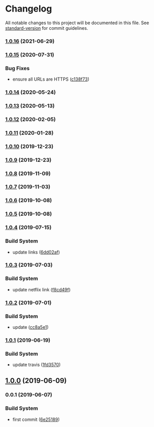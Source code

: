 # Changelog

All notable changes to this project will be documented in this file. See [standard-version](https://github.com/conventional-changelog/standard-version) for commit guidelines.

### [1.0.16](https://github.com/microlinkhq/demo-links/compare/v1.0.15...v1.0.16) (2021-06-29)

### [1.0.15](https://github.com/microlinkhq/demo-links/compare/v1.0.14...v1.0.15) (2020-07-31)


### Bug Fixes

* ensure all URLs are HTTPS ([c138f73](https://github.com/microlinkhq/demo-links/commit/c138f737f20d8aa72bd07d89efa8dd2c959c1d7d))

### [1.0.14](https://github.com/microlinkhq/demo-links/compare/v1.0.13...v1.0.14) (2020-05-24)

### [1.0.13](https://github.com/microlinkhq/demo-links/compare/v1.0.12...v1.0.13) (2020-05-13)

### [1.0.12](https://github.com/microlinkhq/demo-links/compare/v1.0.11...v1.0.12) (2020-02-05)

### [1.0.11](https://github.com/microlinkhq/demo-links/compare/v1.0.10...v1.0.11) (2020-01-28)

### [1.0.10](https://github.com/microlinkhq/demo-links/compare/v1.0.9...v1.0.10) (2019-12-23)

### [1.0.9](https://github.com/microlinkhq/demo-links/compare/v1.0.8...v1.0.9) (2019-12-23)

### [1.0.8](https://github.com/microlinkhq/demo-links/compare/v1.0.7...v1.0.8) (2019-11-09)

### [1.0.7](https://github.com/microlinkhq/demo-links/compare/v1.0.6...v1.0.7) (2019-11-03)

### [1.0.6](https://github.com/microlinkhq/demo-links/compare/v1.0.5...v1.0.6) (2019-10-08)

### [1.0.5](https://github.com/microlinkhq/demo-links/compare/v1.0.4...v1.0.5) (2019-10-08)

### [1.0.4](https://github.com/microlinkhq/demo-links/compare/v1.0.3...v1.0.4) (2019-07-15)


### Build System

* update links ([6dd02af](https://github.com/microlinkhq/demo-links/commit/6dd02af))



### [1.0.3](https://github.com/microlinkhq/demo-links/compare/v1.0.2...v1.0.3) (2019-07-03)


### Build System

* update netflix link ([f8cd49f](https://github.com/microlinkhq/demo-links/commit/f8cd49f))



### [1.0.2](https://github.com/microlinkhq/demo-links/compare/v1.0.1...v1.0.2) (2019-07-01)


### Build System

* update ([cc8a5e1](https://github.com/microlinkhq/demo-links/commit/cc8a5e1))



### [1.0.1](https://github.com/microlinkhq/demo-links/compare/v1.0.0...v1.0.1) (2019-06-19)


### Build System

* update travis ([1fd3570](https://github.com/microlinkhq/demo-links/commit/1fd3570))



## [1.0.0](https://github.com/microlinkhq/demo-links/compare/v0.0.1...v1.0.0) (2019-06-09)



### 0.0.1 (2019-06-07)


### Build System

* first commit ([6e25189](https://github.com/microlinkhq/demo-links/commit/6e25189))
